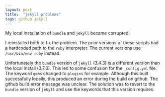 ```yaml
---
layout: post
title:  "jekyll problems"
tags: github jekyll
---
```


My local installation of `bundle` and `jekyll` became corrupted.

I reinstalled both to fix the problem.
The prior versions of these scripts had a hardcoded path to the `ruby` interpreter.
The current versions use `/usr/bin/env ruby` instead.

Unfortunately the `bundle` version of `jekyll` (3.4.3) is a different version than the local install (3.7.0).
This led to some confusion for the `_config.yml` file. The keyword `gems` changed to `plugins` for example.
Although this built successfully locally, this produced an error during the build on github.
The github build error message was unclear.
The solution was to revert to the `bundle` version of `jekyll` and use the keywords that this version requires.
